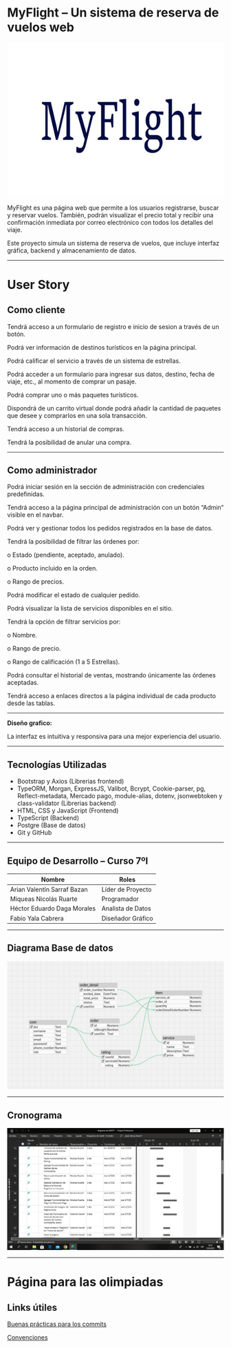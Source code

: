 ﻿# MyFlight – Un sistema de reserva de vuelos web

![Banner](frontend/logocompletoMF.jpg)


MyFlight es una página web que permite a los usuarios registrarse, buscar y reservar vuelos. También, podrán visualizar el precio total y recibir una confirmación inmediata por correo electrónico con todos los detalles del viaje.

Este proyecto simula un sistema de reserva de vuelos, que incluye interfaz gráfica, backend y almacenamiento de datos.

---

# User Story

## Como cliente

Tendrá acceso a un formulario de registro e inicio de sesion a través de un botón.

Podrá ver información de destinos turísticos en la página principal.

Podrá calificar el servicio a través de un sistema de estrellas.

Podrá acceder a un formulario para ingresar sus datos, destino, fecha de viaje, etc., al momento de comprar un pasaje.

Podrá comprar uno o más paquetes turísticos.

Dispondrá de un carrito virtual donde podrá añadir la cantidad de paquetes que desee y comprarlos en una sola transacción.

Tendrá acceso a un historial de compras.

Tendrá la posibilidad de anular una compra.

---

## Como administrador

Podrá iniciar sesión en la sección de administración con credenciales predefinidas.

Tendrá acceso a la página principal de administración con un botón “Admin” visible en el navbar.

Podrá ver y gestionar todos los pedidos registrados en la base de datos.

Tendrá la posibilidad de filtrar las órdenes por:

o	Estado (pendiente, aceptado, anulado).

o	Producto incluido en la orden.

o	Rango de precios.

Podrá modificar el estado de cualquier pedido.

Podrá visualizar la lista de servicios disponibles en el sitio.

Tendrá la opción de filtrar servicios por:

o	Nombre.

o	Rango de precio.

o	Rango de calificación (1 a 5 Estrellas).

Podrá consultar el historial de ventas, mostrando únicamente las órdenes aceptadas.

Tendrá acceso a enlaces directos a la página individual de cada producto desde las tablas.

---

**Diseño grafico:**  

La interfaz es intuitiva y responsiva para una mejor experiencia del usuario.  

---

## Tecnologías Utilizadas

- Bootstrap y Axios (Librerias frontend)
- TypeORM, Morgan, ExpressJS, Valibot, Bcrypt, Cookie-parser, pg, Reflect-metadata, Mercado pago, module-alias, dotenv, jsonwebtoken y class-validator (Librerias backend)
- HTML, CSS y JavaScript (Frontend)
- TypeScript (Backend)
- Postgre (Base de datos)
- Git y GitHub 

---

## Equipo de Desarrollo – Curso 7ºI

| Nombre                                | Roles                 |
|---------------------------------------|-----------------------|
| Arian Valentín Sarraf Bazan           | Líder de Proyecto     |
| Miqueas Nicolás Ruarte                | Programador           |
| Héctor Eduardo Daga Morales           | Analista de Datos     |
| Fabio Yala Cabrera                    | Diseñador Gráfico     |

---

## Diagrama Base de datos

![Diagrama](archivos/DiagramaBD.jpeg)

---

## Cronograma 

![MyFlight](archivos/diagrama-gantt.jpeg)

---
# Página para las olimpiadas

## Links útiles

[Buenas prácticas para los commits](https://github.com/nicolasRuarte/olimpiadas-fvhn/blob/main/archivos/buenas-practicas-commits.md)

[Convenciones](https://github.com/nicolasRuarte/olimpiadas-fvhn/blob/main/archivos/convenciones.md)

